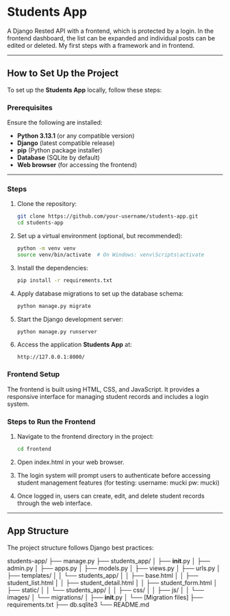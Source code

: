 # Students App

A Django Rested API with a frontend, which is protected by a login. In the frontend dashboard, the list can be expanded and individual posts can be edited or deleted. My first steps with a framework and in frontend. 

---

## How to Set Up the Project

To set up the **Students App** locally, follow these steps:

### Prerequisites

Ensure the following are installed:
- **Python 3.13.1** (or any compatible version)
- **Django** (latest compatible release)
- **pip** (Python package installer)
- **Database** (SQLite by default)
- **Web browser** (for accessing the frontend)

---

### Steps

1. Clone the repository:

    ```bash
    git clone https://github.com/your-username/students-app.git
    cd students-app
    ```

2. Set up a virtual environment (optional, but recommended):

    ```bash
    python -m venv venv
    source venv/bin/activate  # On Windows: venv\Scripts\activate
    ```

3. Install the dependencies:

    ```bash
    pip install -r requirements.txt
    ```

4. Apply database migrations to set up the database schema:

    ```bash
    python manage.py migrate
    ```

5. Start the Django development server:

    ```bash
    python manage.py runserver
    ```

6. Access the application **Students App** at:

    ```
    http://127.0.0.1:8000/
    ```

### Frontend Setup

The frontend is built using HTML, CSS, and JavaScript. It provides a responsive interface for managing student records and includes a login system.

### Steps to Run the Frontend

1. Navigate to the frontend directory in the project:

    ```bash
    cd frontend
    ```

2. Open index.html in your web browser.

3. The login system will prompt users to authenticate before accessing student management features (for testing: username: mucki pw: mucki)

4. Once logged in, users can create, edit, and delete student records through the web interface.

---

## App Structure

The project structure follows Django best practices:

students-app/
├── manage.py
├── students_app/
│   ├── __init__.py
│   ├── admin.py
│   ├── apps.py
│   ├── models.py
│   ├── views.py
│   ├── urls.py
│   ├── templates/
│   │   └── students_app/
│   │       ├── base.html
│   │       ├── student_list.html
│   │       ├── student_detail.html
│   │       ├── student_form.html
│   ├── static/
│   │   └── students_app/
│   │       ├── css/
│   │       ├── js/
│   │       └── images/
│   └── migrations/
│       ├── __init__.py
│       └── [Migration files]
├── requirements.txt
├── db.sqlite3
└── README.md


